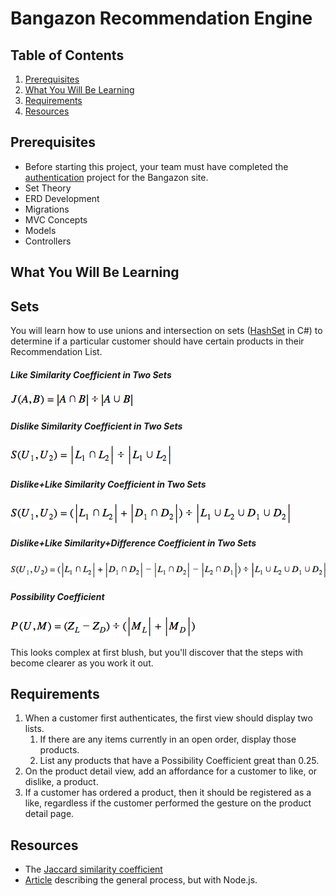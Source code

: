 # Bangazon Recommendation Engine

## Table of Contents

1. [Prerequisites](#prerequisites)
1. [What You Will Be Learning](#what-you-will-be-learning)
1. [Requirements](#requirements)
1. [Resources](#resources)

## Prerequisites

* Before starting this project, your team must have completed the [authentication](./USER_AUTHENTICATION.md) project for the Bangazon site.
* Set Theory
* ERD Development
* Migrations
* MVC Concepts
* Models
* Controllers

## What You Will Be Learning

## Sets

You will learn how to use unions and intersection on sets ([HashSet](https://msdn.microsoft.com/en-us/library/bb359438.aspx) in C#) to determine if a particular customer should have certain products in their Recommendation List.

##### Like Similarity Coefficient in Two Sets

![Simple similarity](./images/base-jaccard.png)

##### Dislike Similarity Coefficient in Two Sets

![Simple difference](./images/base-jaccard-dislikes.png)

##### Dislike+Like Similarity Coefficient in Two Sets

![Difference and similarity coefficient](./images/like+dislike.png)

##### Dislike+Like Similarity+Difference Coefficient in Two Sets

![Difference and similarity coefficient](./images/like+dislike+differences.png)

##### Possibility Coefficient

![Possibility coefficient](./images/possibility.png)

This looks complex at first blush, but you'll discover that the steps with become clearer as you work it out.

## Requirements

1. When a customer first authenticates, the first view should display two lists.
    1. If there are any items currently in an open order, display those products.
    1. List any products that have a Possibility Coefficient great than 0.25.
1. On the product detail view, add an affordance for a customer to like, or dislike, a product.
1. If a customer has ordered a product, then it should be registered as a like, regardless if the customer performed the gesture on the product detail page.

## Resources

* The [Jaccard similarity coefficient](https://en.wikipedia.org/wiki/Jaccard_index)
* [Article](https://www.toptal.com/algorithms/predicting-likes-inside-a-simple-recommendation-engine) describing the general process, but with Node.js.